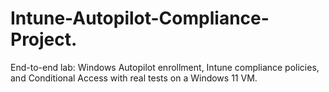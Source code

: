 # Intune-Autopilot-Compliance-Project.
End-to-end lab: Windows Autopilot enrollment, Intune compliance policies, and Conditional Access with real tests on a Windows 11 VM.
